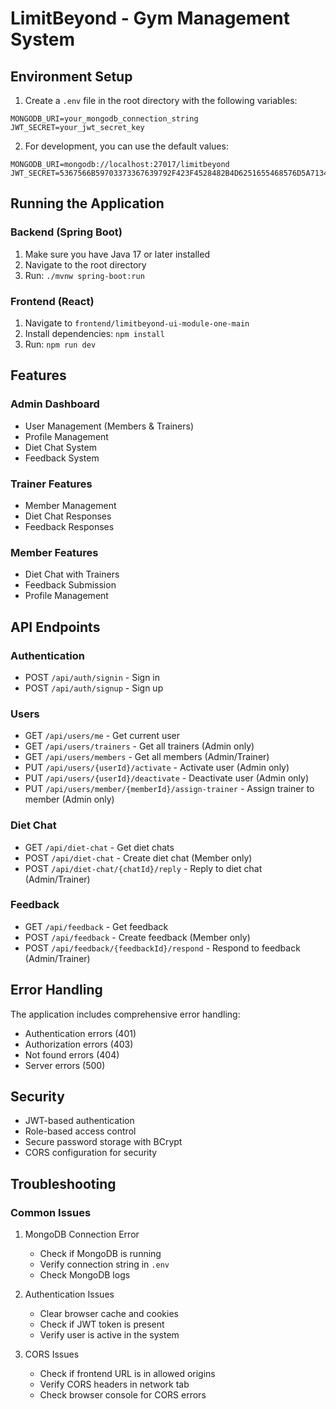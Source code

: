 # LimitBeyond - Gym Management System

## Environment Setup

1. Create a `.env` file in the root directory with the following variables:

```env
MONGODB_URI=your_mongodb_connection_string
JWT_SECRET=your_jwt_secret_key
```

2. For development, you can use the default values:

```env
MONGODB_URI=mongodb://localhost:27017/limitbeyond
JWT_SECRET=5367566B59703373367639792F423F4528482B4D6251655468576D5A71347437
```

## Running the Application

### Backend (Spring Boot)

1. Make sure you have Java 17 or later installed
2. Navigate to the root directory
3. Run: `./mvnw spring-boot:run`

### Frontend (React)

1. Navigate to `frontend/limitbeyond-ui-module-one-main`
2. Install dependencies: `npm install`
3. Run: `npm run dev`

## Features

### Admin Dashboard

- User Management (Members & Trainers)
- Profile Management
- Diet Chat System
- Feedback System

### Trainer Features

- Member Management
- Diet Chat Responses
- Feedback Responses

### Member Features

- Diet Chat with Trainers
- Feedback Submission
- Profile Management

## API Endpoints

### Authentication

- POST `/api/auth/signin` - Sign in
- POST `/api/auth/signup` - Sign up

### Users

- GET `/api/users/me` - Get current user
- GET `/api/users/trainers` - Get all trainers (Admin only)
- GET `/api/users/members` - Get all members (Admin/Trainer)
- PUT `/api/users/{userId}/activate` - Activate user (Admin only)
- PUT `/api/users/{userId}/deactivate` - Deactivate user (Admin only)
- PUT `/api/users/member/{memberId}/assign-trainer` - Assign trainer to member (Admin only)

### Diet Chat

- GET `/api/diet-chat` - Get diet chats
- POST `/api/diet-chat` - Create diet chat (Member only)
- POST `/api/diet-chat/{chatId}/reply` - Reply to diet chat (Admin/Trainer)

### Feedback

- GET `/api/feedback` - Get feedback
- POST `/api/feedback` - Create feedback (Member only)
- POST `/api/feedback/{feedbackId}/respond` - Respond to feedback (Admin/Trainer)

## Error Handling

The application includes comprehensive error handling:

- Authentication errors (401)
- Authorization errors (403)
- Not found errors (404)
- Server errors (500)

## Security

- JWT-based authentication
- Role-based access control
- Secure password storage with BCrypt
- CORS configuration for security

## Troubleshooting

### Common Issues

1. MongoDB Connection Error

   - Check if MongoDB is running
   - Verify connection string in `.env`
   - Check MongoDB logs

2. Authentication Issues

   - Clear browser cache and cookies
   - Check if JWT token is present
   - Verify user is active in the system

3. CORS Issues
   - Check if frontend URL is in allowed origins
   - Verify CORS headers in network tab
   - Check browser console for CORS errors
